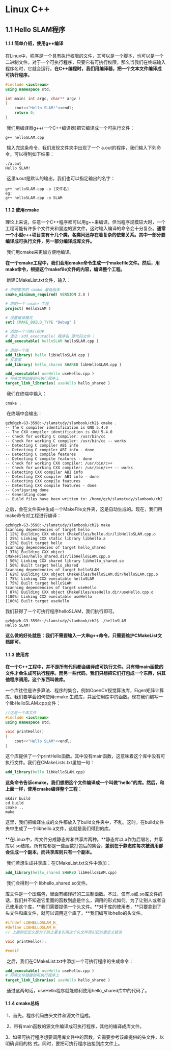 # Linux C++

## 1.1 Hello SLAM程序

#### 1.1.1 简单介绍，使用g++编译

​	在Linux中，程序是一个具有执行权限的文件，其可以是一个脚本，也可以是一个二进制文件。对于一个可执行程序，只要它有可执行权限，那么当我们在终端输入程序名时，它就会运行。**在C++编程时，我们用编译器，把一个文本文件编译成可执行程序。**

```c++
#include <iostream>
using namespace std; 

int main( int argc, char** argv )
{
    cout<<"Hello SLAM!"<<endl;
    return 0;
}
```

​	我们用编译器g++(一个C++编译器)把它编译成一个可执行文件：

```shell
g++ helloSLAM.cpp
```

​	输入完这条命令，我们发现文件夹中出现了一个 a.out的程序，我们输入下列命令，可以得到如下结果：

```shell
./a.out
Hello SLAM!
```

​	这里a.out是默认的输出，我们也可以指定输出的名字：

```shell
g++ helloSLAM.cpp -o [文件名]
eg:
g++ helloSLAM.cpp -o SLAM
```

#### 1.1.2 使用cmake

​	理论上来说，任意一个C++程序都可以用g++来编译，但当程序规模较大时，一个工程可能有许多个文件夹和里边的源文件，这时输入编译的命令会十分复杂。**通常一个小型c++项目含有十几个类，各类间还存在着复杂的依赖关系。其中一部分要编译成可执行文件，另一部分编译成库文件。**

​	我们用cmake来更加方便地编译。

​	**在一个cmake工程中，我们会用cmake命令生成一个makefile文件。然后，用make命令，根据这个makefile文件的内容，编译整个工程。**

​	新建CMakeList.txt文件，输入：

```cmake
# 声明要求的 cmake 最低版本
cmake_minimum_required( VERSION 2.8 )

# 声明一个 cmake 工程
project( HelloSLAM )

# 设置编译模式
set( CMAKE_BUILD_TYPE "Debug" )

# 添加一个可执行程序
# 语法：add_executable( 程序名 源代码文件 ）
add_executable( helloSLAM helloSLAM.cpp )

# 添加一个库
add_library( hello libHelloSLAM.cpp )
# 共享库
add_library( hello_shared SHARED libHelloSLAM.cpp )

add_executable( useHello useHello.cpp )
# 将库文件链接到可执行程序上
target_link_libraries( useHello hello_shared )
```

​	我们在终端中输入：

```shell
cmake .
```

​	在终端中会输出：

```shell
gzh@gzh-G3-3590:~/slamstudy/slambook/ch2$ cmake .
-- The C compiler identification is GNU 5.4.0
-- The CXX compiler identification is GNU 5.4.0
-- Check for working C compiler: /usr/bin/cc
-- Check for working C compiler: /usr/bin/cc -- works
-- Detecting C compiler ABI info
-- Detecting C compiler ABI info - done
-- Detecting C compile features
-- Detecting C compile features - done
-- Check for working CXX compiler: /usr/bin/c++
-- Check for working CXX compiler: /usr/bin/c++ -- works
-- Detecting CXX compiler ABI info
-- Detecting CXX compiler ABI info - done
-- Detecting CXX compile features
-- Detecting CXX compile features - done
-- Configuring done
-- Generating done
-- Build files have been written to: /home/gzh/slamstudy/slambook/ch2
```

之后，会在文件夹中生成一个MakeFile文件夹，这是自动生成的。现在，我们用make命令对工程进行编译：

```shell
gzh@gzh-G3-3590:~/slamstudy/slambook/ch2$ make
Scanning dependencies of target hello
[ 12%] Building CXX object CMakeFiles/hello.dir/libHelloSLAM.cpp.o
[ 25%] Linking CXX static library libhello.a
[ 25%] Built target hello
Scanning dependencies of target hello_shared
[ 37%] Building CXX object CMakeFiles/hello_shared.dir/libHelloSLAM.cpp.o
[ 50%] Linking CXX shared library libhello_shared.so
[ 50%] Built target hello_shared
Scanning dependencies of target helloSLAM
[ 62%] Building CXX object CMakeFiles/helloSLAM.dir/helloSLAM.cpp.o
[ 75%] Linking CXX executable helloSLAM
[ 75%] Built target helloSLAM
Scanning dependencies of target useHello
[ 87%] Building CXX object CMakeFiles/useHello.dir/useHello.cpp.o
[100%] Linking CXX executable useHello
[100%] Built target useHello
```

我们获得了一个可执行程序helloSLAM，我们执行即可。

```shell
gzh@gzh-G3-3590:~/slamstudy/slambook/ch2$ ./helloSLAM
Hello SLAM!
```

​	**这么做的好处就是：我们不需要输入一大串g++命令，只需要维护CMakeList文档即可。**

#### 1.1.3 使用库

​	**在一个C++工程中，并不是所有代码都会编译成可执行文件。只有带main函数的文件才会生成可执行程序。而另一些代码，我们只想把它们打包成一个东西，供其他程序调用。这个东西叫做库。**

​	一个库往往是许多算法、程序的集合，例如OpenCV视觉算法库，Eigen矩阵计算库。我们要学会如何使用cmake 生成库，并且使用库中的函数。现在我们编写一个libHelloSLAM.cpp文件：

```c++
//这是一个库文件
#include <iostream>
using namespace std;

void printHello()
{
    cout<<"Hello SLAM"<<endl;
}
```

​	这个库提供了一个printHello函数。其中没有main函数，这意味着这个库中没有可执行文件。我们在CMakeLists.txt里加一句：

```cmake
add_library(hello libHelloSLAM.cpp)
```

​	**这条命令告诉cmake，我们想把这个文件编译成一个叫做“hello”的库。然后，和上面一样，使用cmake编译整个工程：**

```shell
mkdir build
cd build
cmake ..
make
```

​	这里，我们把编译生成的文件都放入了build文件夹中，不乱。这时，在build文件夹中生成了一个libhello.a文件，这就是我们得到的库。

​	**在Linux中，库文件分成静态库和共享库两种。**静态库以.a作为后缀名，共享库以.so结尾。所有库都是一些函数打包后的集合，**差别在于静态库每次被调用都会生成一个副本，而共享库则只有一个副本。**

​	我们若想生成共享库：在CMakeList.txt文件中添加：

```cmake
add_library(hello_shared SHARED libHelloSLAM.cpp)
```

​	我们会得到一个 libhello_shared.so文件。

​	库文件是一个压缩包，里面有编译好的二进制函数。不过，仅有.a或.so库文件的话，我们并不知道它里面的函数到底是什么，调用的形式如何。为了让别人或者自己使用这个库，**我们需要提供一个头文件。**对于库的使用者，**只要拿到了头文件和库文件，就可以调用这个库了。**我们编写libhello的头文件。

```c++
#ifndef LIBHELLOSLAM_H_
#define LIBHELLOSLAM_H_
// 上面的宏定义是为了防止重复引用这个头文件而引起的重定义错误

void printHello();

#endif
```

​	之后，我们在CMakeList.txt中添加一个可执行程序的生成命令：

```cmake
add_executable( useHello useHello.cpp )
# 将库文件链接到可执行程序上
target_link_libraries( useHello hello_shared )
```

​	通过这两句话，useHello程序就能顺利使用hello_shared库中的代码了。

#### 1.1.4 cmake总结

​	1、首先，程序代码由头文件和源文件组成。

​	2、带有main函数的源文件编译成可执行程序，其他的编译成库文件。

​	3、如果可执行程序想要调用库文件中的函数，它需要参考该库提供的头文件，以明确调用的格       		  式。同时，要把可执行程序链接到库文件上。